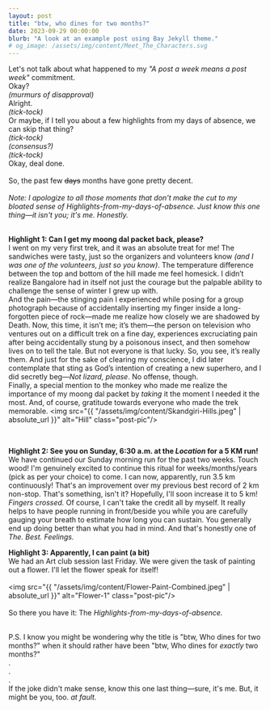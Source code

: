 ```yaml
---
layout: post
title: "btw, who dines for two months?"
date: 2023-09-29 00:00:00
blurb: "A look at an example post using Bay Jekyll theme."
# og_image: /assets/img/content/Meet_The_Characters.svg
---
```


Let's not talk about what happened to my <i>"A post a week means a post week"</i> commitment.
<br>
Okay?
<br>
<i>(murmurs of disapproval)</i>
<br>
Alright.
<br>
<i>(tick-tock)</i>
<br>
Or maybe, if I tell you about a few highlights from my days of absence, we can skip that thing?
<br>
<i>(tick-tock)</i>
<br>
<i>(consensus?)</i>
<br>
<i>(tick-tock)</i>
<br>
Okay, deal done.
<br>
<br>
So, the past few <s>days</s> months have gone pretty decent.
<br>
<br>
<i>Note: I apologize to all those moments that don't make the cut to my bloated sense of Highlights-from-my-days-of-absence. Just know this one thing—it isn't you; it's me. Honestly.
</i>
<br>
<br>

<b>Highlight 1: Can I get my moong dal packet back, please?</b>
<br>
I went on my very first trek, and it was an absolute treat for me! The sandwiches were tasty, just so the organizers and volunteers know <i>(and I was one of the volunteers, just so you know)</i>. The temperature difference between the top and bottom of the hill made me feel homesick. I didn’t realize Bangalore had in itself not just the courage but the palpable ability to challenge the sense of winter I grew up with.
<br>
And the pain—the stinging pain I experienced while posing for a group photograph because of accidentally inserting my finger inside a long-forgotten piece of rock—made me realize how closely we are shadowed by Death. Now, this time, it isn’t me; it’s them—the person on television who ventures out on a difficult trek on a fine day, experiences excruciating pain after being accidentally stung by a poisonous insect, and then somehow lives on to tell the tale. But not everyone is that lucky. So, you see, it’s really them. And just for the sake of clearing my conscience, I did later contemplate that sting as God’s intention of creating a new superhero, and I did secretly beg—<i>Not lizard, please</i>. No offense, though.
<br>
Finally, a special mention to the monkey who made me realize the importance of my moong dal packet by <i>taking</i> it the moment I needed it the most. And, of course, gratitude towards everyone who made the trek memorable.
<img src="{{ "/assets/img/content/Skandgiri-Hills.jpeg" | absolute_url }}" alt="Hill" class="post-pic"/>

<br>

<b>Highlight 2: See you on Sunday, 6:30 a.m. at the <i>Location</i> for a 5 KM run!</b>
<br>
We have continued our Sunday morning run for the past two weeks. Touch wood! I'm genuinely excited to continue this ritual for weeks/months/years (pick as per your choice) to come. I can now, apparently, run 3.5 km continuously! That's an improvement over my previous best record of 2 km non-stop. That's something, isn't it? Hopefully, I'll soon increase it to 5 km! <i>Fingers crossed.</i>
Of course, I can't take the credit all by myself. It really helps to have people running in front/beside you while you are carefully gauging your breath to estimate how long you can sustain. You generally end up doing better than what you had in mind. And that's honestly one of <i>The. Best. Feelings.</i>

<b>Highlight 3: Apparently, I can paint (a bit)</b>
<br>
We had an Art club session last Friday. We were given the task of painting out a flower. I'll let the flower speak for itself!
<br>
<br>
<img src="{{ "/assets/img/content/Flower-Paint-Combined.jpeg" | absolute_url }}" alt="Flower-1" class="post-pic"/>
<br>
<br>
So there you have it: The <i>Highlights-from-my-days-of-absence.</i>

<br>
P.S. I know you might be wondering why the title is "btw, Who dines for two months?" when it should rather have been "btw, Who dines for <i>exactly</i> two months?"
<br> 
.<br>
.<br>
.<br>
If the joke didn't make sense, know this one last thing—sure, it's me. But, it might be you, too.<i> at fault.</i>
